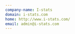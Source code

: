 ```yaml
---
company-name: I-stats
domain: i-stats.com
home: http://www.i-stats.com/
email: admin@i-stats.com
---
```




